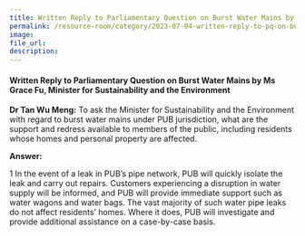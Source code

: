 ```yaml
---  
title: Written Reply to Parliamentary Question on Burst Water Mains by Ms Grace Fu, Minister for Sustainability and the Environment
permalink: /resource-room/category/2023-07-04-written-reply-to-pq-on-burst-water-mains
image:  
file_url:  
description:  
---  
```

#### Written Reply to Parliamentary Question on Burst Water Mains by Ms Grace Fu, Minister for Sustainability and the Environment

**Dr Tan Wu Meng:** To ask the Minister for Sustainability and the Environment with regard to burst water mains under PUB jurisdiction, what are the support and redress available to members of the public, including residents whose homes and personal property are affected.

**Answer:**

1 In the event of a leak in PUB’s pipe network, PUB will quickly isolate the leak and carry out repairs. Customers experiencing a disruption in water supply will be informed, and PUB will provide immediate support such as water wagons and water bags. The vast majority of such water pipe leaks do not affect residents’ homes. Where it does, PUB will investigate and provide additional assistance on a case-by-case basis. 
